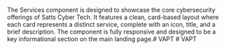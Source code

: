 The Services component is designed to showcase the core cybersecurity offerings of Satts Cyber Tech. It features a clean, card-based layout where each card represents a distinct service, complete with an icon, title, and a brief description. The component is fully responsive and designed to be a key informational section on the main landing page.#   V A P T  
 #   V A P T  
 